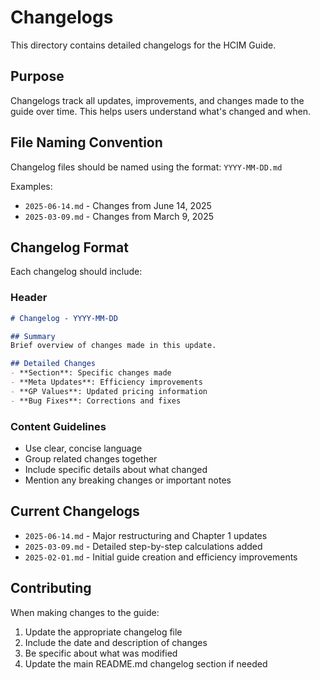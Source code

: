 # Changelogs

This directory contains detailed changelogs for the HCIM Guide.

## Purpose

Changelogs track all updates, improvements, and changes made to the guide over time. This helps users understand what's changed and when.

## File Naming Convention

Changelog files should be named using the format: `YYYY-MM-DD.md`

Examples:
- `2025-06-14.md` - Changes from June 14, 2025
- `2025-03-09.md` - Changes from March 9, 2025

## Changelog Format

Each changelog should include:

### Header
```markdown
# Changelog - YYYY-MM-DD

## Summary
Brief overview of changes made in this update.

## Detailed Changes
- **Section**: Specific changes made
- **Meta Updates**: Efficiency improvements
- **GP Values**: Updated pricing information
- **Bug Fixes**: Corrections and fixes
```

### Content Guidelines
- Use clear, concise language
- Group related changes together
- Include specific details about what changed
- Mention any breaking changes or important notes

## Current Changelogs

- `2025-06-14.md` - Major restructuring and Chapter 1 updates
- `2025-03-09.md` - Detailed step-by-step calculations added
- `2025-02-01.md` - Initial guide creation and efficiency improvements

## Contributing

When making changes to the guide:
1. Update the appropriate changelog file
2. Include the date and description of changes
3. Be specific about what was modified
4. Update the main README.md changelog section if needed 